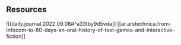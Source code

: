 

## Resources

![[daily.journal.2022.09.08#^a33tby9d5vda]]
[[ar.arstechnica.from-infocom-to-80-days-an-oral-history-of-text-games-and-interactive-fiction]]